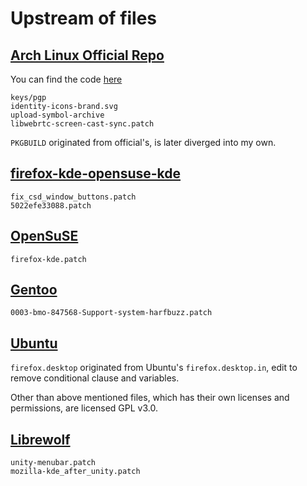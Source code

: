 
# Upstream of files

## [Arch Linux Official Repo](https://github.com/archlinux/svntogit-packages/tree/packages/firefox/trunk)

You can find the code [here](https://github.com/archlinux/svntogit-packages/tree/packages/firefox/trunk)

```
keys/pgp
identity-icons-brand.svg
upload-symbol-archive
libwebrtc-screen-cast-sync.patch
```

`PKGBUILD` originated from official's, is later diverged into my own.

## [firefox-kde-opensuse-kde](https://gitlab.com/Thaodan/firefox-kde-opensuse)
```
fix_csd_window_buttons.patch
5022efe33088.patch
```

## [OpenSuSE](https://github.com/openSUSE/firefox-maintenance.git)
```
firefox-kde.patch
```

## [Gentoo](https://gitweb.gentoo.org/repo/gentoo.git/tree/www-client/firefox)
```
0003-bmo-847568-Support-system-harfbuzz.patch
```

## [Ubuntu](https://code.launchpad.net/~mozillateam/firefox/firefox-trunk.head)

`firefox.desktop` originated from Ubuntu's `firefox.desktop.in`, edit to remove conditional clause and variables.

Other than above mentioned files, which has their own licenses and permissions, are licensed GPL v3.0.

## [Librewolf](https://gitlab.com/librewolf-community/browser/source.git)
```
unity-menubar.patch
mozilla-kde_after_unity.patch
```